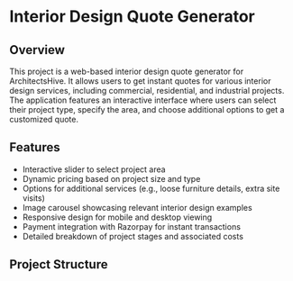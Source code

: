 # Interior Design Quote Generator

## Overview

This project is a web-based interior design quote generator for ArchitectsHive. It allows users to get instant quotes for various interior design services, including commercial, residential, and industrial projects. The application features an interactive interface where users can select their project type, specify the area, and choose additional options to get a customized quote.

## Features

- Interactive slider to select project area
- Dynamic pricing based on project size and type
- Options for additional services (e.g., loose furniture details, extra site visits)
- Image carousel showcasing relevant interior design examples
- Responsive design for mobile and desktop viewing
- Payment integration with Razorpay for instant transactions
- Detailed breakdown of project stages and associated costs

## Project Structure
